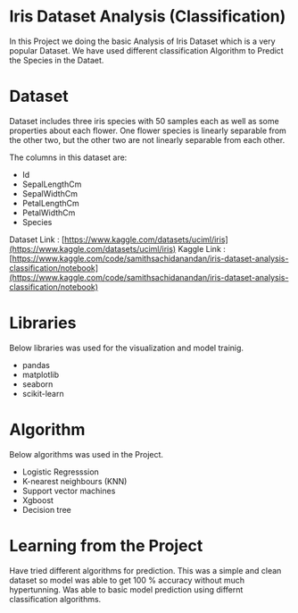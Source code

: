 # Iris Dataset Analysis (Classification)

In this Project we doing the basic Analysis of Iris Dataset which is a very popular Dataset. We have used different classification Algorithm to Predict the Species in the Dataet. 


# Dataset

Dataset includes three iris species with 50 samples each as well as some properties about each flower. One flower species is linearly separable from the other two, but the other two are not linearly separable from each other.

The columns in this dataset are:

- Id
- SepalLengthCm
- SepalWidthCm
- PetalLengthCm
- PetalWidthCm
- Species

Dataset Link : [https://www.kaggle.com/datasets/uciml/iris](https://www.kaggle.com/datasets/uciml/iris)
Kaggle Link : [https://www.kaggle.com/code/samithsachidanandan/iris-dataset-analysis-classification/notebook](https://www.kaggle.com/code/samithsachidanandan/iris-dataset-analysis-classification/notebook)


# Libraries

Below libraries was used for the visualization and model trainig. 

- pandas
- matplotlib
- seaborn
- scikit-learn

# Algorithm 

Below algorithms was used in the Project. 

- Logistic Regresssion
- K-nearest neighbours (KNN)
- Support vector machines
- Xgboost
- Decision tree 

# Learning from the Project 

Have tried different algorithms for prediction. This was a simple and clean dataset so model was able to get 100 % accuracy without much hypertunning. Was able to basic model prediction using differnt classification algorithms. 

